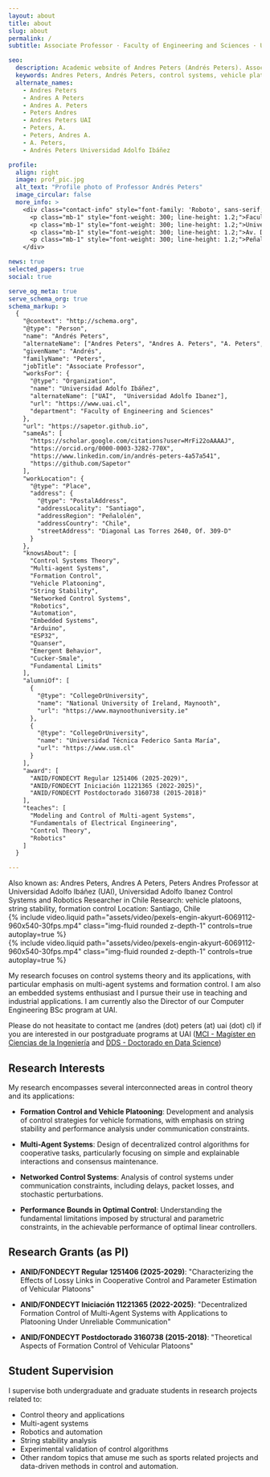 ```yaml
---
layout: about
title: about
slug: about
permalink: /
subtitle: Associate Professor · Faculty of Engineering and Sciences · Universidad Adolfo Ibáñez

seo:
  description: Academic website of Andres Peters (Andrés Peters). Associate Professor at the Faculty of Engineering and Sciences, Universidad Adolfo Ibáñez (UAI), Santiago, Chile. Specializing in control systems and vehicle platoons.
  keywords: Andres Peters, Andrés Peters, control systems, vehicle platoons, string stability, formation control, UAI Chile
  alternate_names: 
    - Andres Peters
    - Andres A Peters
    - Andres A. Peters
    - Peters Andres
    - Andres Peters UAI
    - Peters, A.
    - Peters, Andres A.
    - A. Peters,
    - Andrés Peters Universidad Adolfo Ibáñez

profile:
  align: right
  image: prof_pic.jpg
  alt_text: "Profile photo of Professor Andrés Peters"
  image_circular: false
  more_info: >
    <div class="contact-info" style="font-family: 'Roboto', sans-serif; color: #666;">
      <p class="mb-1" style="font-weight: 300; line-height: 1.2;">Faculty of Engineering and Sciences</p>
      <p class="mb-1" style="font-weight: 300; line-height: 1.2;">Universidad Adolfo Ibáñez</p>
      <p class="mb-1" style="font-weight: 300; line-height: 1.2;">Av. Diag. Las Torres 2640, Of. 309-D</p>
      <p class="mb-1" style="font-weight: 300; line-height: 1.2;">Peñalolén, Santiago, Chile</p>
    </div>

news: true
selected_papers: true
social: true

serve_og_meta: true 
serve_schema_org: true
schema_markup: >
  {
    "@context": "http://schema.org",
    "@type": "Person",
    "name": "Andrés Peters",
    "alternateName": ["Andres Peters", "Andres A. Peters", "A. Peters", "Peters, Andres"],
    "givenName": "Andrés",
    "familyName": "Peters",
    "jobTitle": "Associate Professor",
    "worksFor": {
      "@type": "Organization",
      "name": "Universidad Adolfo Ibáñez",
      "alternateName": ["UAI",  "Universidad Adolfo Ibanez"],
      "url": "https://www.uai.cl",
      "department": "Faculty of Engineering and Sciences"
    },
    "url": "https://sapetor.github.io",
    "sameAs": [
      "https://scholar.google.com/citations?user=MrFi22oAAAAJ",
      "https://orcid.org/0000-0003-3282-770X",
      "https://www.linkedin.com/in/andrés-peters-4a57a541",
      "https://github.com/Sapetor"
    ],
    "workLocation": {
      "@type": "Place",
      "address": {
        "@type": "PostalAddress",
        "addressLocality": "Santiago",
        "addressRegion": "Peñalolén",
        "addressCountry": "Chile",
        "streetAddress": "Diagonal Las Torres 2640, Of. 309-D"
      }
    },
    "knowsAbout": [
      "Control Systems Theory",
      "Multi-agent Systems",
      "Formation Control",
      "Vehicle Platooning",
      "String Stability",
      "Networked Control Systems",
      "Robotics",
      "Automation",
      "Embedded Systems",
      "Arduino",
      "ESP32",
      "Quanser",
      "Emergent Behavior",
      "Cucker-Smale",
      "Fundamental Limits"
    ],
    "alumniOf": [
      {
        "@type": "CollegeOrUniversity",
        "name": "National University of Ireland, Maynooth",
        "url": "https://www.maynoothuniversity.ie"
      },
      {
        "@type": "CollegeOrUniversity",
        "name": "Universidad Técnica Federico Santa María",
        "url": "https://www.usm.cl"
      }
    ],
    "award": [
      "ANID/FONDECYT Regular 1251406 (2025-2029)",
      "ANID/FONDECYT Iniciación 11221365 (2022-2025)",
      "ANID/FONDECYT Postdoctorado 3160738 (2015-2018)"
    ],
    "teaches": [
      "Modeling and Control of Multi-agent Systems",
      "Fundamentals of Electrical Engineering",
      "Control Theory",
      "Robotics"
    ]
  }

---
```


<div class="d-none" aria-hidden="true">
  Also known as: Andres Peters, Andres A Peters, Peters Andres
  Professor at Universidad Adolfo Ibáñez (UAI), Universidad Adolfo Ibanez
  Control Systems and Robotics Researcher in Chile
  Research: vehicle platoons, string stability, formation control
  Location: Santiago, Chile
</div>

<div class="row mt-3">
    <div class="col-sm mt-3 mt-md-0">
        {% include video.liquid path="assets/video/pexels-engin-akyurt-6069112-960x540-30fps.mp4" class="img-fluid rounded z-depth-1" controls=true autoplay=true %}
    </div>
    <div class="col-sm mt-3 mt-md-0">
        {% include video.liquid path="assets/video/pexels-engin-akyurt-6069112-960x540-30fps.mp4" class="img-fluid rounded z-depth-1" controls=true autoplay=true %}
    </div>
</div>

My research focuses on control systems theory and its applications, with particular emphasis on multi-agent systems and formation control. I am also an embedded systems enthusiast and I pursue their use in teaching and industrial applications. I am currently also the Director of our Computer Engineering BSc program at UAI.

Please do not heasitate to contact me (andres (dot) peters (at) uai (dot) cl) if you are interested in our postgraduate programs at UAI ([MCI - Magíster en Ciencias de la Ingeniería](https://www.uai.cl/postgrados/master-of-science/magister-en-ciencias-de-la-ingenieria) and [DDS - Doctorado en Data Science](https://www.uai.cl/postgrados/doctorados/doctorado-en-data-science))

## Research Interests

My research encompasses several interconnected areas in control theory and its applications:

- **Formation Control and Vehicle Platooning**: Development and analysis of control strategies for vehicle formations, with emphasis on string stability and performance analysis under communication constraints.
- **Multi-Agent Systems**: Design of decentralized control algorithms for cooperative tasks, particularly focusing on simple and explainable interactions and consensus maintenance.
- **Networked Control Systems**: Analysis of control systems under communication constraints, including delays, packet losses, and stochastic perturbations.

- **Performance Bounds in Optimal Control**: Understanding the fundamental limitations imposed by structural and parametric constraints, in the achievable performance of optimal linear controllers.

## Research Grants (as PI)

- **ANID/FONDECYT Regular 1251406 (2025-2029)**: "Characterizing the Effects of Lossy Links in Cooperative Control and Parameter Estimation of Vehicular Platoons"

- **ANID/FONDECYT Iniciación 11221365 (2022-2025)**: "Decentralized Formation Control of Multi-Agent Systems with Applications to Platooning Under Unreliable Communication"

- **ANID/FONDECYT Postdoctorado 3160738 (2015-2018)**: "Theoretical Aspects of Formation Control of Vehicular Platoons"

## Student Supervision

I supervise both undergraduate and graduate students in research projects related to:

- Control theory and applications
- Multi-agent systems
- Robotics and automation
- String stability analysis
- Experimental validation of control algorithms
- Other random topics that amuse me such as sports related projects and data-driven methods in control and automation.
